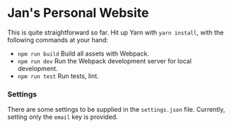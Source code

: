 # Jan's Personal Website

This is quite straightforward so far. Hit up Yarn with `yarn install`, with
the following commands at your hand:

* `npm run build` Build all assets with Webpack.
* `npm run dev` Run the Webpack development server for local development.
* `npm run test` Run tests, lint.

### Settings

There are some settings to be supplied in the `settings.json` file. Currently,
setting only the `email` key is provided.
